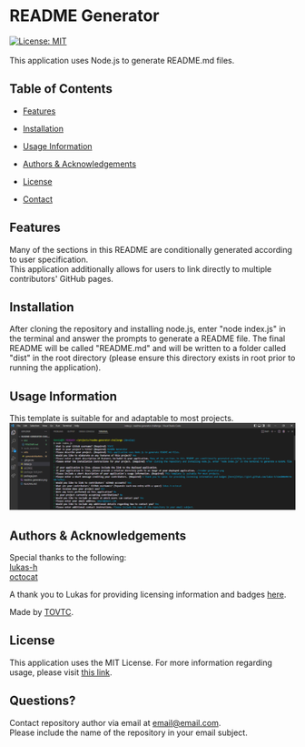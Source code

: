 
  # README Generator
  [![License: MIT](https://img.shields.io/badge/License-MIT-yellow.svg)](https://opensource.org/licenses/MIT)</br></br>
  This application uses Node.js to generate README.md files.
  
  ## Table of Contents
  * [Features](#features)
    
  * [Installation](#installation)
  * [Usage Information](#usage)
  * [Authors & Acknowledgements](#credits)
  * [License](#license)
  
  
  * [Contact](#questions)
  
  ## Features<a name="features"></a>
  Many of the sections in this README are conditionally generated according to user specification.</br>This application additionally allows for users to link directly to multiple contributors' GitHub pages.
    
  
  ## Installation <a name="installation"></a>
  After cloning the repository and installing node.js, enter "node index.js" in the terminal and answer the prompts to generate a README file. The final README will be called "README.md" and will be written to a folder called "dist" in the root directory (please ensure this directory exists in root prior to running the application).
  
  ## Usage Information<a name="usage"></a>
  This template is suitable for and adaptable to most projects.</br>
  ![README Generator](./readme-generator.png "README Generator")</br>
    
  
  ## Authors & Acknowledgements<a name="credits"></a>
  Special thanks to the following:</br>
    [lukas-h](https://github.com/lukas-h)</br>[octocat](https://github.com/octocat)</br>
    
  A thank you to Lukas for providing licensing information and badges [here](https://gist.github.com/lukas-h/2a5d00690736b4c3a7ba).
  
  Made by [TOVTC](https://github.com/TOVTC).
  
  ## License<a name="license"></a>
  This application uses the MIT License. For more information regarding usage, please visit [this link](https://opensource.org/licenses/MIT).
    
  
  

  
  
  ## Questions?<a name="questions"></a>
  Contact repository author via email at [email@email.com](mailto:email@email.com).
    </br>
  Please include the name of the repository in your email subject.
    
  